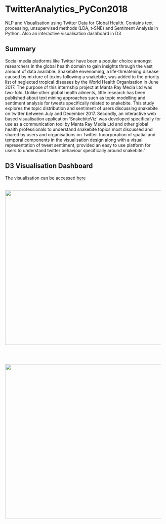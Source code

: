 # TwitterAnalytics_PyCon2018



NLP and Visualisation using Twitter Data for Global Health.  Contains text processing, unsupervised methods (LDA, t-SNE) and Sentiment Analysis in Python. Also an interactive visualisation dashboard in D3

## Summary 

Social media platforms like Twitter have been a popular choice amongst researchers in the global health domain to gain insights through the vast amount of data available. Snakebite envenoming, a life-threatening disease caused by mixture of toxins following a snakebite, was added to the priority list of neglected tropical diseases by the World Health Organisation in June 2017. The purpose of this internship project at Manta Ray Media Ltd was two-fold. Unlike other global health ailments, little research has been published about text mining approaches such as topic modelling and sentiment analysis for tweets specifically related to snakebite. This study explores the topic distribution and sentiment of users discussing snakebite on twitter between July and December 2017. Secondly, an interactive web based visualisation application ‘SnakebiteViz’ was developed specifically for use as a communication tool by Manta Ray Media Ltd and other global health professionals to understand snakebite topics most discussed and shared by users and organisations on Twitter. Incorporation of spatial and temporal components in the visualisation design along with a visual representation of tweet sentiment, provided an easy to use platform for users to understand twitter behaviour specifically around snakebite."


## D3 Visualisation Dashboard

The visualisation can be accessed <a href = https://ryankarlos.github.io/SnakebiteViz/> here </a>
<br>
<br>
<p>
<img src="https://github.com/ryankarlos/TwitterAnalytics_PyCon2018/blob/master/d3_vis_ui/snapshot_snakebiteviz_home.png" height = 500px width = 1000px>
</p>
<br>
<br>
<p>
<img src="https://github.com/ryankarlos/TwitterAnalytics_PyCon2018/blob/master/d3_vis_ui/snapshot_snakebiteviz_LDA.png" height = 500px width = 1000px>
</p>
